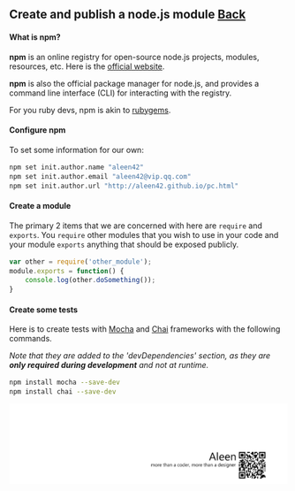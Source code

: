 ## Create and publish a node.js module [Back](./../node.md)

#### What is npm?

**npm** is an online registry for open-source node.js projects, modules, resources, etc. Here is the [official website](http://npmjs.org.).

**npm** is also the official package manager for node.js, and provides a command line interface (CLI) for interacting with the registry.

For you ruby devs, npm is akin to [rubygems](http://rubygems.org/).

#### Configure npm

To set some information for our own:

```bash
npm set init.author.name "aleen42"
npm set init.author.email "aleen42@vip.qq.com"
npm set init.author.url "http://aleen42.github.io/pc.html"
```

#### Create a module

The primary 2 items that we are concerned with here are `require` and `exports`. You `require` other modules that you wish to use in your code and your module `exports` anything that should be exposed publicly.

```js
var other = require('other_module');
module.exports = function() {
    console.log(other.doSomething());
}
```

#### Create some tests

Here is to create tests with [Mocha](http://visionmedia.github.io/mocha/) and [Chai](http://chaijs.com/) frameworks with the following commands.

*Note that they are added to the 'devDependencies' section, as they are **only required during development** and not at runtime.*

```bash
npm install mocha --save-dev
npm install chai --save-dev
```

<a href="http://aleen42.github.io/" target="_blank" ><img src="./../../../../pic/tail.gif"></a>